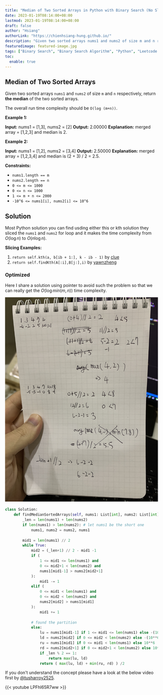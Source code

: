 ```yaml
---
title: "Median of Two Sorted Arrays in Python with Binary Search (No Slicing) Real O(log(min(m, n)))"
date: 2023-01-19T08:14:00+08:00
lastmod: 2023-01-19T08:14:00+08:00
draft: false
author: "Hsiang"
authorLink: "https://chienhsiang-hung.github.io/"
description: "Given two sorted arrays nums1 and nums2 of size m and n respectively, return the median of the two sorted arrays. The overall run time complexity should be O(log (m+n))."
featuredimage: featured-image.jpg
tags: ["Binary Search", "Binary Search Algorithm", "Python", "Leetcode Hard", "Leetcode"]
toc:
  enable: true
---
```

## Median of Two Sorted Arrays

Given two sorted arrays  `nums1`  and  `nums2`  of size  `m`  and  `n`  respectively, return  **the median**  of the two sorted arrays.

The overall run time complexity should be  `O(log (m+n))`.

**Example 1:**

**Input:** nums1 = [1,3], nums2 = [2]
**Output:** 2.00000
**Explanation:** merged array = [1,2,3] and median is 2.

**Example 2:**

**Input:** nums1 = [1,2], nums2 = [3,4]
**Output:** 2.50000
**Explanation:** merged array = [1,2,3,4] and median is (2 + 3) / 2 = 2.5.

**Constraints:**

-   `nums1.length == m`
-   `nums2.length == n`
-   `0 <= m <= 1000`
-   `0 <= n <= 1000`
-   `1 <= m + n <= 2000`
-   `-10^6 <= nums1[i], nums2[i] <= 10^6`

## Solution
Most Python solution you can find usding either this or kth solution they sliced the `nums1` and `nums2` for loop and it makes the time complexity from $O(\log n)$ to $O(n\log n)$.

**Slicing Examples:**
1. `return self.kth(a, b[ib + 1:], k - ib - 1)` by [clue](https://leetcode.com/clue/)
2. `return self.findKth(A[:i],B[j:],i)` by [yawnzheng](https://leetcode.com/yawnzheng/)

### Optimized
Here I share a solution using pointer to avoid such the problem so that we can really get the $O(\log min(m, n))$ time complexity.

![featured-image.jpg](featured-image.jpg)

```python
class Solution:
    def findMedianSortedArrays(self, nums1: List[int], nums2: List[int]) -> float:
        _len = len(nums1) + len(nums2)
        if len(nums1) > len(nums2): # let nums1 be the short one
            nums1, nums2 = nums2, nums1

        mid1 = len(nums1) // 2
        while True:
            mid2 = (_len+1) // 2 - mid1 -1
            if (
                1 <= mid1 <= len(nums1) and
                0 <= mid2+1 < len(nums2) and
                nums1[mid1-1] > nums2[mid2+1]
            ):
                mid1 -= 1
            elif (
                0 <= mid1 < len(nums1) and 
                0 <= mid2 < len(nums2) and
                nums2[mid2] > nums1[mid1]
            ):
                mid1 += 1
            
            # found the partition
            else:
                lu = nums1[mid1-1] if 1 <= mid1 <= len(nums1) else -(10**6)
                ld = nums2[mid2] if 0 <= mid2 < len(nums2) else -(10**6)
                ru = nums1[mid1] if 0 <= mid1 < len(nums1) else 10**6
                rd = nums2[mid2+1] if 0 <= mid2+1 < len(nums2) else 10**6
                if _len % 2 == 1:
                    return max(lu, ld)
                return ( max(lu, ld) + min(ru, rd) ) /2
```

If you don't understand the concept please have a look at the below video first by [@tusharroy2525](https://www.youtube.com/@tusharroy2525/about). 

{{< youtube LPFhl65R7ww >}}